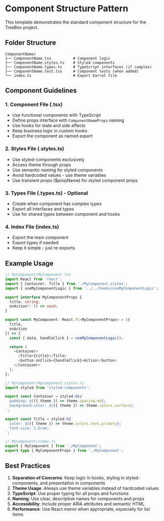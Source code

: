 # Component Structure Pattern

This template demonstrates the standard component structure for the TreeBox project.

## Folder Structure

```
ComponentName/
├── ComponentName.tsx          # Component logic
├── ComponentName.styles.ts    # Styled components
├── ComponentName.types.ts     # TypeScript interfaces (if complex)
├── ComponentName.test.tsx     # Component tests (when added)
└── index.ts                   # Export barrel file
```

## Component Guidelines

### 1. Component File (.tsx)

- Use functional components with TypeScript
- Define props interface with `ComponentNameProps` naming
- Use hooks for state and side effects
- Keep business logic in custom hooks
- Export the component as named export

### 2. Styles File (.styles.ts)

- Use styled-components exclusively
- Access theme through props
- Use semantic naming for styled components
- Avoid hardcoded values - use theme variables
- Use transient props ($propName) for styled component props

### 3. Types File (.types.ts) - Optional

- Create when component has complex types
- Export all interfaces and types
- Use for shared types between component and hooks

### 4. Index File (index.ts)

- Export the main component
- Export types if needed
- Keep it simple - just re-exports

## Example Usage

```typescript
// MyComponent/MyComponent.tsx
import React from 'react';
import { Container, Title } from './MyComponent.styles';
import { useMyComponentLogic } from '../../hooks/useMyComponentLogic';

export interface MyComponentProps {
  title: string;
  onAction?: () => void;
}

export const MyComponent: React.FC<MyComponentProps> = ({ 
  title,
  onAction 
}) => {
  const { data, handleClick } = useMyComponentLogic();

  return (
    <Container>
      <Title>{title}</Title>
      <button onClick={handleClick}>Action</button>
    </Container>
  );
};
```

```typescript
// MyComponent/MyComponent.styles.ts
import styled from 'styled-components';

export const Container = styled.div`
  padding: ${({ theme }) => theme.spacing.md};
  background-color: ${({ theme }) => theme.colors.surface};
`;

export const Title = styled.h2`
  color: ${({ theme }) => theme.colors.text.primary};
  font-size: 1.5rem;
`;
```

```typescript
// MyComponent/index.ts
export { MyComponent } from './MyComponent';
export type { MyComponentProps } from './MyComponent';
```

## Best Practices

1. **Separation of Concerns**: Keep logic in hooks, styling in styled-components, and presentation in components
2. **Theme Usage**: Always use theme variables instead of hardcoded values
3. **TypeScript**: Use proper typing for all props and functions
4. **Naming**: Use clear, descriptive names for components and props
5. **Accessibility**: Include proper ARIA attributes and semantic HTML
6. **Performance**: Use React.memo when appropriate, especially for list items